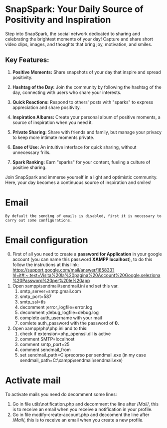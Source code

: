# SnapSpark: Your Daily Source of Positivity and Inspiration

Step into SnapSpark, the social network dedicated to sharing and celebrating the brightest moments of your day! Capture and share short video clips, images, and thoughts that bring joy, motivation, and smiles.

## Key Features:

1. **Positive Moments:** Share snapshots of your day that inspire and spread positivity.
  
2. **Hashtag of the Day:** Join the community by following the hashtag of the day, connecting with users who share your interests.

3. **Quick Reactions:** Respond to others' posts with "sparks" to express appreciation and share positivity.

4. **Inspiration Albums:** Create your personal album of positive moments, a source of inspiration when you need it.

5. **Private Sharing:** Share with friends and family, but manage your privacy to keep more intimate moments private.

6. **Ease of Use:** An intuitive interface for quick sharing, without unnecessary frills.

7. **Spark Ranking:** Earn "sparks" for your content, fueling a culture of positive sharing.

Join SnapSpark and immerse yourself in a light and optimistic community. Here, your day becomes a continuous source of inspiration and smiles!

# Email
    By default the sending of emails is disabled, first it is necessary to carry out some configurations.

# Email configuration
0. First of all you need to create a **password for Application** in your google account (you can name this password **XAMPP localhost**), to do this follow the instrutions at this link:
    https://support.google.com/mail/answer/185833?hl=it#:~:text=Visita%20la%20pagina%20Account%20Google,seleziona%20Password%20per%20le%20app
1. Open xampp\sendmail\sendmail.ini and set this var.
    1. smtp_server=smtp.gmail.com
    2. smtp_port=587
    3. smtp_ssl=tls
    4. decomment ;error_logfile=error.log
    5. decomment ;debug_logfile=debug.log
    6. complete auth_username with your mail
    7. comlete auth_password with the password of **0.**
2. Open xampp\php\php.ini and to this:
    1. check if extension=php_openssl.dll is active
    2. comment SMTP=localhost
    3. comment smtp_port=25
    4. comment sendmail_from 
    5. set sendmail_path=C:\precorso per sendmail.exe (in my case sendmail_path=C:\xampp\sendmail\sendmail.exe)

# Activate mail
To activate mails you need do decomment some lines:
1. Go in file utils\notification.php and decomment the line after /*Mail*/, this is to receive an email when you receive a notification in your profile.
2. Go in file modify-create-account.php and deccoment the line after /*Mail*/, this is to receive an email when you create a new profile.